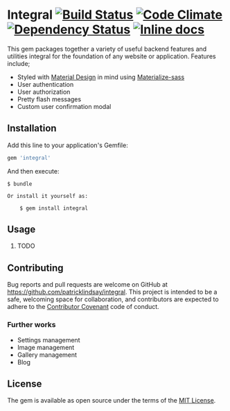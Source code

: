 # Integral [![Build Status](https://travis-ci.org/patricklindsay/integral.svg?branch=master)](https://travis-ci.org/patricklindsay/integral) [![Code Climate](https://codeclimate.com/github/patricklindsay/integral/badges/gpa.svg)](https://codeclimate.com/github/patricklindsay/integral) [![Dependency Status](https://gemnasium.com/patricklindsay/integral.svg)](https://gemnasium.com/patricklindsay/integral) [![Inline docs](http://inch-ci.org/github/patricklindsay/integral.svg?branch=master)](http://inch-ci.org/github/patricklindsay/integral)

This gem packages together a variety of useful backend features and utilities integral for the foundation of any website or application. Features include;
* Styled with [Material Design][material-design] in mind using [Materialize-sass][materialize]
* User authentication
* User authorization
* Pretty flash messages
* Custom user confirmation modal

## Installation

Add this line to your application's Gemfile:

```ruby
gem 'integral'
```

And then execute:

    $ bundle

    Or install it yourself as:

        $ gem install integral

## Usage

1. TODO

## Contributing

Bug reports and pull requests are welcome on GitHub at https://github.com/patricklindsay/integral. This project is intended to be a safe, welcoming space for collaboration, and contributors are expected to adhere to the [Contributor Covenant](contributor-covenant.org) code of conduct.

### Further works
* Settings management
* Image management
* Gallery management
* Blog

## License

The gem is available as open source under the terms of the [MIT License](http://opensource.org/licenses/MIT).

[material-design]: https://www.google.com/design/spec/material-design/introduction.html
[materialize]: https://github.com/mkhairi/materialize-sass
